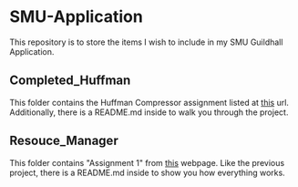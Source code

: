 # SMU-Application

This repository is to store the items I wish to include in my SMU Guildhall Application.

## Completed_Huffman

This folder contains the Huffman Compressor assignment listed at [this](https://www.smu.edu/-/media/Site/guildhallOLD/Documents/Huffman_Exercise.pdf?la=en) url.
Additionally, there is a README.md inside to walk you through the project.

## Resouce_Manager

This folder contains "Assignment 1" from [this](https://www.smu.edu/Guildhall/Admissions/Portfolio-Requirements/Programming) webpage.
Like the previous project, there is a README.md inside to show you how everything works.
